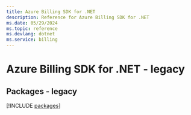 ```yaml
---
title: Azure Billing SDK for .NET
description: Reference for Azure Billing SDK for .NET
ms.date: 05/29/2024
ms.topic: reference
ms.devlang: dotnet
ms.service: billing
---
```

# Azure Billing SDK for .NET - legacy
## Packages - legacy
[!INCLUDE [packages](billing-index.md)]